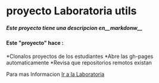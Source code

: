 # proyecto Laboratoria utils

##### Este proyecto tiene  una descripcion en__markdonw__

#### Este "proyecto" hace :

*Clonalos proyectos  de los estudiantes
*Abre las gh-pages automaticamente
*Revisa que repositorios remotos existan

Para mas Informacion [Ir a la Laboratoria](http://www.laboratoria.la)